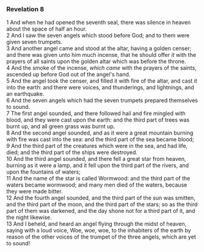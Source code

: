 ### Revelation 8

1 And when he had opened the seventh seal, there was silence in heaven about the space of half an hour.  
2 And I saw the seven angels which stood before God; and to them were given seven trumpets.  
3 And another angel came and stood at the altar, having a golden censer; and there was given unto him much incense, that he should offer *it* with the prayers of all saints upon the golden altar which was before the throne.  
4 And the smoke of the incense, *which came* with the prayers of the saints, ascended up before God out of the angel's hand.  
5 And the angel took the censer, and filled it with fire of the altar, and cast *it* into the earth: and there were voices, and thunderings, and lightnings, and an earthquake.  
6 And the seven angels which had the seven trumpets prepared themselves to sound.  
7 The first angel sounded, and there followed hail and fire mingled with blood, and they were cast upon the earth: and the third part of trees was burnt up, and all green grass was burnt up.  
8 And the second angel sounded, and as it were a great mountain burning with fire was cast into the sea: and the third part of the sea became blood;  
9 And the third part of the creatures which were in the sea, and had life, died; and the third part of the ships were destroyed.  
10 And the third angel sounded, and there fell a great star from heaven, burning as it were a lamp, and it fell upon the third part of the rivers, and upon the fountains of waters;  
11 And the name of the star is called Wormwood: and the third part of the waters became wormwood; and many men died of the waters, because they were made bitter.  
12 And the fourth angel sounded, and the third part of the sun was smitten, and the third part of the moon, and the third part of the stars; so as the third part of them was darkened, and the day shone not for a third part of it, and the night likewise.  
13 And I beheld, and heard an angel flying through the midst of heaven, saying with a loud voice, Woe, woe, woe, to the inhabiters of the earth by reason of the other voices of the trumpet of the three angels, which are yet to sound!  

